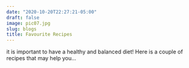 ```yaml
---
date: "2020-10-20T22:27:21-05:00"
draft: false
image: pic07.jpg
slug: blogs
title: Favourite Recipes
---
```


it is important to have a healthy and balanced diet!
Here is a couple of recipes that may help you...